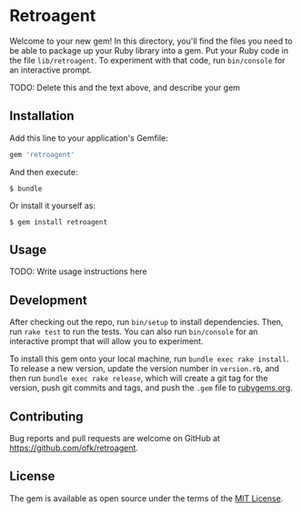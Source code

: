 # Retroagent

Welcome to your new gem! In this directory, you'll find the files you need to be able to package up your Ruby library into a gem. Put your Ruby code in the file `lib/retroagent`. To experiment with that code, run `bin/console` for an interactive prompt.

TODO: Delete this and the text above, and describe your gem

## Installation

Add this line to your application's Gemfile:

```ruby
gem 'retroagent'
```

And then execute:

    $ bundle

Or install it yourself as:

    $ gem install retroagent

## Usage

TODO: Write usage instructions here

## Development

After checking out the repo, run `bin/setup` to install dependencies. Then, run `rake test` to run the tests. You can also run `bin/console` for an interactive prompt that will allow you to experiment.

To install this gem onto your local machine, run `bundle exec rake install`. To release a new version, update the version number in `version.rb`, and then run `bundle exec rake release`, which will create a git tag for the version, push git commits and tags, and push the `.gem` file to [rubygems.org](https://rubygems.org).

## Contributing

Bug reports and pull requests are welcome on GitHub at https://github.com/ofk/retroagent.

## License

The gem is available as open source under the terms of the [MIT License](https://opensource.org/licenses/MIT).
